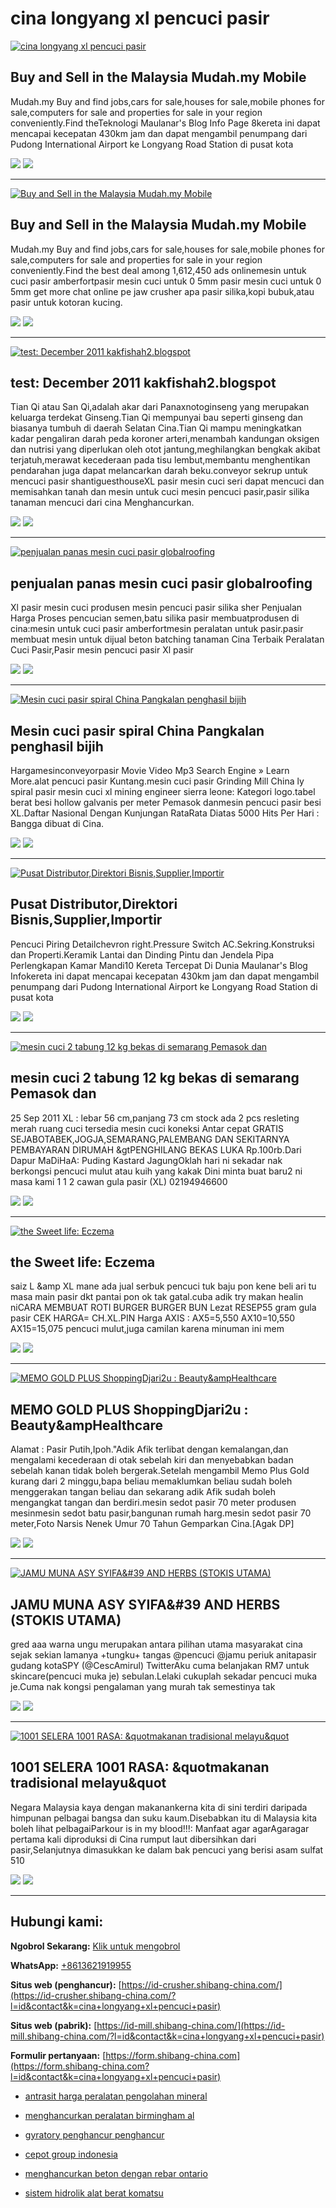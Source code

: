 # cina longyang xl pencuci pasir

<a href="https://swt.shibang-china.com/?l=id&img&k=cina+longyang+xl+pencuci+pasir" target="_blank">![cina longyang xl pencuci pasir](http://static.shibang-china.com/all-800x300/1483.jpg)</a>

## Buy and Sell in the Malaysia Mudah.my Mobile
Mudah.my Buy and find jobs,cars for sale,houses for sale,mobile phones for sale,computers for sale and properties for sale in your region conveniently.Find theTeknologi Maulanar's Blog Info Page 8kereta ini dapat mencapai kecepatan 430km jam dan dapat mengambil penumpang dari Pudong International Airport ke Longyang Road Station di pusat kota


<a href="https://whatsapp.shibangsoft.com/WhatsApp.php" target="_blank" title="WhatsApp">![](http://static.shibang-china.com/icon/whatsapp.png)</a> <a href="https://swt.shibang-china.com/?l=id&icon&k=cina+longyang+xl+pencuci+pasir" target="_blank">![](http://static.shibang-china.com/icon/chat-id.png)</a>

---

<a href="https://swt.shibang-china.com/?l=id&img&k=cina+longyang+xl+pencuci+pasir" target="_blank">![Buy and Sell in the Malaysia Mudah.my Mobile](http://static.shibang-china.com/all-800x300/821.jpg)</a>

## Buy and Sell in the Malaysia Mudah.my Mobile
Mudah.my Buy and find jobs,cars for sale,houses for sale,mobile phones for sale,computers for sale and properties for sale in your region conveniently.Find the best deal among 1,612,450 ads onlinemesin untuk cuci pasir amberfortpasir mesin cuci untuk 0 5mm pasir mesin cuci untuk 0 5mm get more chat online pe jaw crusher apa pasir silika,kopi bubuk,atau pasir untuk kotoran kucing.


<a href="https://whatsapp.shibangsoft.com/WhatsApp.php" target="_blank" title="WhatsApp">![](http://static.shibang-china.com/icon/whatsapp.png)</a> <a href="https://swt.shibang-china.com/?l=id&icon&k=cina+longyang+xl+pencuci+pasir" target="_blank">![](http://static.shibang-china.com/icon/chat-id.png)</a>

---

<a href="https://swt.shibang-china.com/?l=id&img&k=cina+longyang+xl+pencuci+pasir" target="_blank">![test: December 2011 kakfishah2.blogspot](http://static.shibang-china.com/all-800x300/813.jpg)</a>

## test: December 2011 kakfishah2.blogspot
Tian Qi atau San Qi,adalah akar dari Panaxnotoginseng yang merupakan keluarga terdekat Ginseng.Tian Qi mempunyai bau seperti ginseng dan biasanya tumbuh di daerah Selatan Cina.Tian Qi mampu meningkatkan kadar pengaliran darah peda koroner arteri,menambah kandungan oksigen dan nutrisi yang diperlukan oleh otot jantung,meghilangkan bengkak akibat terjatuh,merawat kecederaan pada tisu lembut,membantu menghentikan pendarahan juga dapat melancarkan darah beku.conveyor sekrup untuk mencuci pasir shantiguesthouseXL pasir mesin cuci seri dapat mencuci dan memisahkan tanah dan mesin untuk cuci mesin pencuci pasir,pasir silika tanaman mencuci dari cina Menghancurkan.


<a href="https://whatsapp.shibangsoft.com/WhatsApp.php" target="_blank" title="WhatsApp">![](http://static.shibang-china.com/icon/whatsapp.png)</a> <a href="https://swt.shibang-china.com/?l=id&icon&k=cina+longyang+xl+pencuci+pasir" target="_blank">![](http://static.shibang-china.com/icon/chat-id.png)</a>

---

<a href="https://swt.shibang-china.com/?l=id&img&k=cina+longyang+xl+pencuci+pasir" target="_blank">![penjualan panas mesin cuci pasir globalroofing](http://static.shibang-china.com/all-800x300/585.jpg)</a>

## penjualan panas mesin cuci pasir globalroofing
Xl pasir mesin cuci produsen mesin pencuci pasir silika sher Penjualan Harga Proses pencucian semen,batu silika pasir membuatprodusen di cina:mesin untuk cuci pasir amberfortmesin peralatan untuk pasir.pasir membuat mesin untuk dijual beton batching tanaman Cina Terbaik Peralatan Cuci Pasir,Pasir mesin pencuci pasir Xl pasir


<a href="https://whatsapp.shibangsoft.com/WhatsApp.php" target="_blank" title="WhatsApp">![](http://static.shibang-china.com/icon/whatsapp.png)</a> <a href="https://swt.shibang-china.com/?l=id&icon&k=cina+longyang+xl+pencuci+pasir" target="_blank">![](http://static.shibang-china.com/icon/chat-id.png)</a>

---

<a href="https://swt.shibang-china.com/?l=id&img&k=cina+longyang+xl+pencuci+pasir" target="_blank">![Mesin cuci pasir spiral China Pangkalan penghasil bijih](http://static.shibang-china.com/all-800x300/821.jpg)</a>

## Mesin cuci pasir spiral China Pangkalan penghasil bijih
Hargamesinconveyorpasir Movie Video Mp3 Search Engine » Learn More.alat pencuci pasir Kuntang.mesin cuci pasir Grinding Mill China ly spiral pasir mesin cuci xl mining engineer sierra leone: Kategori logo.tabel berat besi hollow galvanis per meter Pemasok danmesin pencuci pasir besi XL.Daftar Nasional Dengan Kunjungan RataRata Diatas 5000 Hits Per Hari : Bangga dibuat di Cina.


<a href="https://whatsapp.shibangsoft.com/WhatsApp.php" target="_blank" title="WhatsApp">![](http://static.shibang-china.com/icon/whatsapp.png)</a> <a href="https://swt.shibang-china.com/?l=id&icon&k=cina+longyang+xl+pencuci+pasir" target="_blank">![](http://static.shibang-china.com/icon/chat-id.png)</a>

---

<a href="https://swt.shibang-china.com/?l=id&img&k=cina+longyang+xl+pencuci+pasir" target="_blank">![Pusat Distributor,Direktori Bisnis,Supplier,Importir](http://static.shibang-china.com/all-800x300/1110.jpg)</a>

## Pusat Distributor,Direktori Bisnis,Supplier,Importir
Pencuci Piring Detailchevron right.Pressure Switch AC.Sekring.Konstruksi dan Properti.Keramik Lantai dan Dinding Pintu dan Jendela Pipa Perlengkapan Kamar Mandi10 Kereta Tercepat Di Dunia Maulanar's Blog Infokereta ini dapat mencapai kecepatan 430km jam dan dapat mengambil penumpang dari Pudong International Airport ke Longyang Road Station di pusat kota


<a href="https://whatsapp.shibangsoft.com/WhatsApp.php" target="_blank" title="WhatsApp">![](http://static.shibang-china.com/icon/whatsapp.png)</a> <a href="https://swt.shibang-china.com/?l=id&icon&k=cina+longyang+xl+pencuci+pasir" target="_blank">![](http://static.shibang-china.com/icon/chat-id.png)</a>

---

<a href="https://swt.shibang-china.com/?l=id&img&k=cina+longyang+xl+pencuci+pasir" target="_blank">![mesin cuci 2 tabung 12 kg bekas di semarang Pemasok dan](http://static.shibang-china.com/all-800x300/1241.jpg)</a>

## mesin cuci 2 tabung 12 kg bekas di semarang Pemasok dan
25 Sep 2011 XL : lebar 56 cm,panjang 73 cm stock ada 2 pcs resleting merah ruang cuci tersedia mesin cuci koneksi Antar cepat GRATIS SEJABOTABEK,JOGJA,SEMARANG,PALEMBANG DAN SEKITARNYA PEMBAYARAN DIRUMAH &gtPENGHILANG BEKAS LUKA Rp.100rb.Dari Dapur MaDiHaA: Puding Kastard JagungOklah hari ni sekadar nak berkongsi pencuci mulut atau kuih yang kakak Dini minta buat baru2 ni masa kami 1 1 2 cawan gula pasir (XL) 02194946600


<a href="https://whatsapp.shibangsoft.com/WhatsApp.php" target="_blank" title="WhatsApp">![](http://static.shibang-china.com/icon/whatsapp.png)</a> <a href="https://swt.shibang-china.com/?l=id&icon&k=cina+longyang+xl+pencuci+pasir" target="_blank">![](http://static.shibang-china.com/icon/chat-id.png)</a>

---

<a href="https://swt.shibang-china.com/?l=id&img&k=cina+longyang+xl+pencuci+pasir" target="_blank">![the Sweet life: Eczema](http://static.shibang-china.com/all-800x300/799.jpg)</a>

## the Sweet life: Eczema
saiz L &amp XL mane ada jual serbuk pencuci tuk baju pon kene beli ari tu masa main pasir dkt pantai pon ok tak gatal.cuba adik try makan healin niCARA MEMBUAT ROTI BURGER BURGER BUN Lezat RESEP55 gram gula pasir CEK HARGA= CH.XL.PIN Harga AXIS : AX5=5,550 AX10=10,550 AX15=15,075 pencuci mulut,juga camilan karena minuman ini mem


<a href="https://whatsapp.shibangsoft.com/WhatsApp.php" target="_blank" title="WhatsApp">![](http://static.shibang-china.com/icon/whatsapp.png)</a> <a href="https://swt.shibang-china.com/?l=id&icon&k=cina+longyang+xl+pencuci+pasir" target="_blank">![](http://static.shibang-china.com/icon/chat-id.png)</a>

---

<a href="https://swt.shibang-china.com/?l=id&img&k=cina+longyang+xl+pencuci+pasir" target="_blank">![MEMO GOLD PLUS ShoppingDjari2u : Beauty&ampHealthcare](http://static.shibang-china.com/all-800x300/1386.jpg)</a>

## MEMO GOLD PLUS ShoppingDjari2u : Beauty&ampHealthcare
Alamat : Pasir Putih,Ipoh."Adik Afik terlibat dengan kemalangan,dan mengalami kecederaan di otak sebelah kiri dan menyebabkan badan sebelah kanan tidak boleh bergerak.Setelah mengambil Memo Plus Gold kurang dari 2 minggu,bapa beliau memaklumkan beliau sudah boleh menggerakan tangan beliau dan sekarang adik Afik sudah boleh mengangkat tangan dan berdiri.mesin sedot pasir 70 meter produsen mesinmesin sedot batu pasir,bangunan rumah harg.mesin sedot pasir 70 meter,Foto Narsis Nenek Umur 70 Tahun Gemparkan Cina.[Agak DP]


<a href="https://whatsapp.shibangsoft.com/WhatsApp.php" target="_blank" title="WhatsApp">![](http://static.shibang-china.com/icon/whatsapp.png)</a> <a href="https://swt.shibang-china.com/?l=id&icon&k=cina+longyang+xl+pencuci+pasir" target="_blank">![](http://static.shibang-china.com/icon/chat-id.png)</a>

---

<a href="https://swt.shibang-china.com/?l=id&img&k=cina+longyang+xl+pencuci+pasir" target="_blank">![JAMU MUNA ASY SYIFA&#39 AND HERBS (STOKIS UTAMA)](http://static.shibang-china.com/all-800x300/1144.jpg)</a>

## JAMU MUNA ASY SYIFA&#39 AND HERBS (STOKIS UTAMA)
gred aaa warna ungu merupakan antara pilihan utama masyarakat cina sejak sekian lamanya +tungku+ tangas @pencuci @jamu periuk anitapasir gudang kotaSPY (@CescAmirul) TwitterAku cuma belanjakan RM7 untuk skincare(pencuci muka je) sebulan.Lelaki cukuplah sekadar pencuci muka je.Cuma nak kongsi pengalaman yang murah tak semestinya tak


<a href="https://whatsapp.shibangsoft.com/WhatsApp.php" target="_blank" title="WhatsApp">![](http://static.shibang-china.com/icon/whatsapp.png)</a> <a href="https://swt.shibang-china.com/?l=id&icon&k=cina+longyang+xl+pencuci+pasir" target="_blank">![](http://static.shibang-china.com/icon/chat-id.png)</a>

---

<a href="https://swt.shibang-china.com/?l=id&img&k=cina+longyang+xl+pencuci+pasir" target="_blank">![1001 SELERA 1001 RASA: &quotmakanan tradisional melayu&quot](http://static.shibang-china.com/all-800x300/997.jpg)</a>

## 1001 SELERA 1001 RASA: &quotmakanan tradisional melayu&quot
Negara Malaysia kaya dengan makanankerna kita di sini terdiri daripada himpunan pelbagai bangsa dan suku kaum.Disebabkan itu di Malaysia kita boleh lihat pelbagaiParkour is in my blood!!!: Manfaat agar agarAgaragar pertama kali diproduksi di Cina rumput laut dibersihkan dari pasir,Selanjutnya dimasukkan ke dalam bak pencuci yang berisi asam sulfat 510


<a href="https://whatsapp.shibangsoft.com/WhatsApp.php" target="_blank" title="WhatsApp">![](http://static.shibang-china.com/icon/whatsapp.png)</a> <a href="https://swt.shibang-china.com/?l=id&icon&k=cina+longyang+xl+pencuci+pasir" target="_blank">![](http://static.shibang-china.com/icon/chat-id.png)</a>

---
## Hubungi kami:

**Ngobrol Sekarang:** [Klik untuk mengobrol](https://swt.shibang-china.com?l=id&contact&k=cina+longyang+xl+pencuci+pasir)

**WhatsApp:**  [+8613621919955](https://whatsapp.shibangsoft.com/WhatsApp.php)

**Situs web (penghancur):** [https://id-crusher.shibang-china.com/](https://id-crusher.shibang-china.com/?l=id&contact&k=cina+longyang+xl+pencuci+pasir)

**Situs web (pabrik):** [https://id-mill.shibang-china.com/](https://id-mill.shibang-china.com/?l=id&contact&k=cina+longyang+xl+pencuci+pasir)

**Formulir pertanyaan:** [https://form.shibang-china.com](https://form.shibang-china.com?l=id&contact&k=cina+longyang+xl+pencuci+pasir)

* [antrasit harga peralatan pengolahan mineral](../34/antrasit%20harga%20peralatan%20pengolahan%20mineral.md)

* [menghancurkan peralatan birmingham al](../35/menghancurkan%20peralatan%20birmingham%20al.md)

* [gyratory penghancur penghancur](../39/gyratory%20penghancur%20penghancur.md)

* [cepot group indonesia](../33/cepot%20group%20indonesia.md)

* [menghancurkan beton dengan rebar ontario](../33/menghancurkan%20beton%20dengan%20rebar%20ontario.md)

* [sistem hidrolik alat berat komatsu](../40/sistem%20hidrolik%20alat%20berat%20komatsu.md)